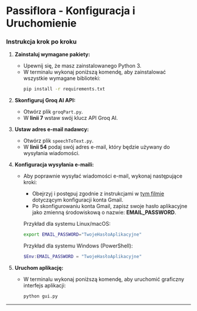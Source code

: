 # Passiflora - Konfiguracja i Uruchomienie

### Instrukcja krok po kroku

1. **Zainstaluj wymagane pakiety:**
   - Upewnij się, że masz zainstalowanego Python 3.
   - W terminalu wykonaj poniższą komendę, aby zainstalować wszystkie wymagane biblioteki:
     ```bash
     pip install -r requirements.txt
     ```

2. **Skonfiguruj Groq AI API:**
   - Otwórz plik `groqPart.py`.
   - W **linii 7** wstaw swój klucz API Groq AI.

3. **Ustaw adres e-mail nadawcy:**
   - Otwórz plik `speechToText.py`.
   - W **linii 54** podaj swój adres e-mail, który będzie używany do wysyłania wiadomości.

4. **Konfiguracja wysyłania e-maili:**
   - Aby poprawnie wysyłać wiadomości e-mail, wykonaj następujące kroki:
     - Obejrzyj i postępuj zgodnie z instrukcjami w [tym filmie](https://youtu.be/g_j6ILT-X0k?si=Y9TkFyUjWAssfS5u) dotyczącym konfiguracji konta Gmail.
     - Po skonfigurowaniu konta Gmail, zapisz swoje hasło aplikacyjne jako zmienną środowiskową o nazwie: **EMAIL_PASSWORD**.

     Przykład dla systemu Linux/macOS:
     ```bash
     export EMAIL_PASSWORD="TwojeHasłoAplikacyjne"
     ```
     Przykład dla systemu Windows (PowerShell):
     ```powershell
     $Env:EMAIL_PASSWORD = "TwojeHasłoAplikacyjne"
     ```

5. **Uruchom aplikację:**
   - W terminalu wykonaj poniższą komendę, aby uruchomić graficzny interfejs aplikacji:
     ```bash
     python gui.py
     ```

---

